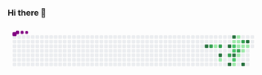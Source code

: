 ### Hi there 👋

<!--
**JoaoVitorAmorimSouza/JoaoVitorAmorimSouza** is a ✨ _special_ ✨ repository because its `README.md` (this file) appears on your GitHub profile.

Here are some ideas to get you started:

- 🔭 I’m currently working on ...
- 🌱 I’m currently learning ...
- 👯 I’m looking to collaborate on ...
- 🤔 I’m looking for help with ...
- 💬 Ask me about ...
- 📫 How to reach me: ...
- 😄 Pronouns: ...
- ⚡ Fun fact: ...
-->
<svg viewBox="-16 -32 880 192" width="880" height="192" xmlns="http://www.w3.org/2000/svg"><style>@keyframes c0{74.29%{fill:var(--c4)}74.31%,to{fill:var(--ce)}}@keyframes c1{54.74%{fill:var(--c3)}54.76%,to{fill:var(--ce)}}@keyframes c2{26.25%{fill:var(--c1)}26.27%,to{fill:var(--ce)}}@keyframes c3{53.62%{fill:var(--c3)}53.64%,to{fill:var(--ce)}}@keyframes c4{71.5%{fill:var(--c4)}71.52%,to{fill:var(--ce)}}@keyframes c5{28.48%{fill:var(--c1)}28.5%,to{fill:var(--ce)}}@keyframes c6{60.33%{fill:var(--c4)}60.35%,to{fill:var(--ce)}}@keyframes c7{58.09%{fill:var(--c3)}58.11%,to{fill:var(--ce)}}@keyframes c8{69.26%{fill:var(--c4)}69.28%,to{fill:var(--ce)}}@keyframes c9{62%{fill:var(--c4)}62.02%,to{fill:var(--ce)}}@keyframes ca{42.45%{fill:var(--c1)}42.47%,to{fill:var(--ce)}}@keyframes cb{43.01%{fill:var(--c2)}43.03%,to{fill:var(--ce)}}@keyframes cc{43.57%{fill:var(--c2)}43.59%,to{fill:var(--ce)}}@keyframes cd{58.65%{fill:var(--c4)}58.67%,to{fill:var(--ce)}}@keyframes ce{46.92%{fill:var(--c2)}46.94%,to{fill:var(--ce)}}@keyframes cf{31.83%{fill:var(--c1)}31.85%,to{fill:var(--ce)}}@keyframes cg{39.1%{fill:var(--c1)}39.12%,to{fill:var(--ce)}}@keyframes ch{38.54%{fill:var(--c1)}38.56%,to{fill:var(--ce)}}@keyframes ci{37.98%{fill:var(--c1)}38%,to{fill:var(--ce)}}@keyframes cj{48.59%{fill:var(--c3)}48.61%,to{fill:var(--ce)}}@keyframes ck{33.51%{fill:var(--c1)}33.53%,to{fill:var(--ce)}}@keyframes cl{50.27%{fill:var(--c3)}50.29%,to{fill:var(--ce)}}@keyframes cm{35.19%{fill:var(--c1)}35.21%,to{fill:var(--ce)}}@keyframes cn{34.63%{fill:var(--c1)}34.65%,to{fill:var(--ce)}}@keyframes co{67.59%{fill:var(--c4)}67.61%,to{fill:var(--ce)}}@keyframes cp{64.24%{fill:var(--c4)}64.26%,to{fill:var(--ce)}}@keyframes cq{35.74%{fill:var(--c1)}35.76%,to{fill:var(--ce)}}@keyframes u0{26.25%{transform:scale(0,1)}26.27%,28.48%{transform:scale(.09,1)}28.5%,31.83%{transform:scale(.18,1)}31.85%,33.51%{transform:scale(.27,1)}33.53%,34.63%{transform:scale(.36,1)}34.65%,35.19%{transform:scale(.45,1)}35.21%,35.74%{transform:scale(.55,1)}35.76%,37.98%{transform:scale(.64,1)}38%,38.54%{transform:scale(.73,1)}38.56%,39.1%{transform:scale(.82,1)}39.12%,42.45%{transform:scale(.91,1)}42.47%,to{transform:scale(1,1)}}@keyframes u1{43.01%{transform:scale(0,1)}43.03%,43.57%{transform:scale(.33,1)}43.59%,46.92%{transform:scale(.67,1)}46.94%,to{transform:scale(1,1)}}@keyframes u2{48.59%{transform:scale(0,1)}48.61%,50.27%{transform:scale(.2,1)}50.29%,53.62%{transform:scale(.4,1)}53.64%,54.74%{transform:scale(.6,1)}54.76%,58.09%{transform:scale(.8,1)}58.11%,to{transform:scale(1,1)}}@keyframes u3{58.65%{transform:scale(0,1)}58.67%,60.33%{transform:scale(.13,1)}60.35%,62%{transform:scale(.25,1)}62.02%,64.24%{transform:scale(.38,1)}64.26%,67.59%{transform:scale(.5,1)}67.61%,69.26%{transform:scale(.63,1)}69.28%,71.5%{transform:scale(.75,1)}71.52%,74.29%{transform:scale(.88,1)}74.31%,to{transform:scale(1,1)}}@keyframes s0{0%,99.44%{transform:translate(0,-16px)}.56%{transform:translate(0,0)}25.14%{transform:translate(704px,0)}27.93%{transform:translate(704px,80px)}29.05%,45.81%{transform:translate(736px,80px)}30.17%{transform:translate(736px,112px)}31.28%{transform:translate(768px,112px)}31.84%{transform:translate(768px,96px)}32.4%{transform:translate(784px,96px)}33.52%{transform:translate(784px,64px)}34.08%{transform:translate(800px,64px)}35.2%,37.43%{transform:translate(800px,32px)}35.75%{transform:translate(816px,32px)}36.31%{transform:translate(816px,48px)}36.87%,49.16%{transform:translate(800px,48px)}37.99%{transform:translate(784px,32px)}39.11%{transform:translate(784px,0)}39.66%{transform:translate(800px,0)}40.22%{transform:translate(800px,-16px)}40.78%{transform:translate(784px,-16px)}41.9%{transform:translate(784px,16px)}42.46%,61.45%{transform:translate(768px,16px)}43.58%{transform:translate(768px,48px)}44.69%{transform:translate(736px,48px)}47.49%{transform:translate(784px,80px)}48.6%{transform:translate(784px,48px)}50.28%,64.8%{transform:translate(800px,16px)}53.07%{transform:translate(720px,16px)}53.63%,72.63%{transform:translate(720px,32px)}54.75%{transform:translate(688px,32px)}55.31%{transform:translate(688px,48px)}57.54%{transform:translate(752px,48px)}58.1%,70.39%{transform:translate(752px,64px)}58.66%{transform:translate(768px,64px)}59.78%{transform:translate(768px,32px)}60.34%{transform:translate(752px,32px)}60.89%{transform:translate(752px,16px)}62.01%{transform:translate(768px,0)}63.69%{transform:translate(816px,0)}64.25%{transform:translate(816px,16px)}67.6%{transform:translate(800px,96px)}69.27%{transform:translate(752px,96px)}71.51%{transform:translate(720px,64px)}91.62%{transform:translate(176px,32px)}92.18%{transform:translate(176px,16px)}93.3%{transform:translate(144px,16px)}94.41%{transform:translate(144px,-16px)}}@keyframes s1{0%,99.44%{transform:translate(16px,-16px)}.56%{transform:translate(0,-16px)}1.12%{transform:translate(0,0)}25.7%{transform:translate(704px,0)}28.49%{transform:translate(704px,80px)}29.61%,46.37%{transform:translate(736px,80px)}30.73%{transform:translate(736px,112px)}31.84%{transform:translate(768px,112px)}32.4%{transform:translate(768px,96px)}32.96%{transform:translate(784px,96px)}34.08%{transform:translate(784px,64px)}34.64%{transform:translate(800px,64px)}35.75%,37.99%{transform:translate(800px,32px)}36.31%{transform:translate(816px,32px)}36.87%{transform:translate(816px,48px)}37.43%,49.72%{transform:translate(800px,48px)}38.55%{transform:translate(784px,32px)}39.66%{transform:translate(784px,0)}40.22%{transform:translate(800px,0)}40.78%{transform:translate(800px,-16px)}41.34%{transform:translate(784px,-16px)}42.46%{transform:translate(784px,16px)}43.02%,62.01%{transform:translate(768px,16px)}44.13%{transform:translate(768px,48px)}45.25%{transform:translate(736px,48px)}48.04%{transform:translate(784px,80px)}49.16%{transform:translate(784px,48px)}50.84%,65.36%{transform:translate(800px,16px)}53.63%{transform:translate(720px,16px)}54.19%,73.18%{transform:translate(720px,32px)}55.31%{transform:translate(688px,32px)}55.87%{transform:translate(688px,48px)}58.1%{transform:translate(752px,48px)}58.66%,70.95%{transform:translate(752px,64px)}59.22%{transform:translate(768px,64px)}60.34%{transform:translate(768px,32px)}60.89%{transform:translate(752px,32px)}61.45%{transform:translate(752px,16px)}62.57%{transform:translate(768px,0)}64.25%{transform:translate(816px,0)}64.8%{transform:translate(816px,16px)}68.16%{transform:translate(800px,96px)}69.83%{transform:translate(752px,96px)}72.07%{transform:translate(720px,64px)}92.18%{transform:translate(176px,32px)}92.74%{transform:translate(176px,16px)}93.85%{transform:translate(144px,16px)}94.97%{transform:translate(144px,-16px)}}@keyframes s2{0%,99.44%{transform:translate(32px,-16px)}1.12%{transform:translate(0,-16px)}1.68%{transform:translate(0,0)}26.26%{transform:translate(704px,0)}29.05%{transform:translate(704px,80px)}30.17%,46.93%{transform:translate(736px,80px)}31.28%{transform:translate(736px,112px)}32.4%{transform:translate(768px,112px)}32.96%{transform:translate(768px,96px)}33.52%{transform:translate(784px,96px)}34.64%{transform:translate(784px,64px)}35.2%{transform:translate(800px,64px)}36.31%,38.55%{transform:translate(800px,32px)}36.87%{transform:translate(816px,32px)}37.43%{transform:translate(816px,48px)}37.99%,50.28%{transform:translate(800px,48px)}39.11%{transform:translate(784px,32px)}40.22%{transform:translate(784px,0)}40.78%{transform:translate(800px,0)}41.34%{transform:translate(800px,-16px)}41.9%{transform:translate(784px,-16px)}43.02%{transform:translate(784px,16px)}43.58%,62.57%{transform:translate(768px,16px)}44.69%{transform:translate(768px,48px)}45.81%{transform:translate(736px,48px)}48.6%{transform:translate(784px,80px)}49.72%{transform:translate(784px,48px)}51.4%,65.92%{transform:translate(800px,16px)}54.19%{transform:translate(720px,16px)}54.75%,73.74%{transform:translate(720px,32px)}55.87%{transform:translate(688px,32px)}56.42%{transform:translate(688px,48px)}58.66%{transform:translate(752px,48px)}59.22%,71.51%{transform:translate(752px,64px)}59.78%{transform:translate(768px,64px)}60.89%{transform:translate(768px,32px)}61.45%{transform:translate(752px,32px)}62.01%{transform:translate(752px,16px)}63.13%{transform:translate(768px,0)}64.8%{transform:translate(816px,0)}65.36%{transform:translate(816px,16px)}68.72%{transform:translate(800px,96px)}70.39%{transform:translate(752px,96px)}72.63%{transform:translate(720px,64px)}92.74%{transform:translate(176px,32px)}93.3%{transform:translate(176px,16px)}94.41%{transform:translate(144px,16px)}95.53%{transform:translate(144px,-16px)}}@keyframes s3{0%,99.44%{transform:translate(48px,-16px)}1.68%{transform:translate(0,-16px)}2.23%{transform:translate(0,0)}26.82%{transform:translate(704px,0)}29.61%{transform:translate(704px,80px)}30.73%,47.49%{transform:translate(736px,80px)}31.84%{transform:translate(736px,112px)}32.96%{transform:translate(768px,112px)}33.52%{transform:translate(768px,96px)}34.08%{transform:translate(784px,96px)}35.2%{transform:translate(784px,64px)}35.75%{transform:translate(800px,64px)}36.87%,39.11%{transform:translate(800px,32px)}37.43%{transform:translate(816px,32px)}37.99%{transform:translate(816px,48px)}38.55%,50.84%{transform:translate(800px,48px)}39.66%{transform:translate(784px,32px)}40.78%{transform:translate(784px,0)}41.34%{transform:translate(800px,0)}41.9%{transform:translate(800px,-16px)}42.46%{transform:translate(784px,-16px)}43.58%{transform:translate(784px,16px)}44.13%,63.13%{transform:translate(768px,16px)}45.25%{transform:translate(768px,48px)}46.37%{transform:translate(736px,48px)}49.16%{transform:translate(784px,80px)}50.28%{transform:translate(784px,48px)}51.96%,66.48%{transform:translate(800px,16px)}54.75%{transform:translate(720px,16px)}55.31%,74.3%{transform:translate(720px,32px)}56.42%{transform:translate(688px,32px)}56.98%{transform:translate(688px,48px)}59.22%{transform:translate(752px,48px)}59.78%,72.07%{transform:translate(752px,64px)}60.34%{transform:translate(768px,64px)}61.45%{transform:translate(768px,32px)}62.01%{transform:translate(752px,32px)}62.57%{transform:translate(752px,16px)}63.69%{transform:translate(768px,0)}65.36%{transform:translate(816px,0)}65.92%{transform:translate(816px,16px)}69.27%{transform:translate(800px,96px)}70.95%{transform:translate(752px,96px)}73.18%{transform:translate(720px,64px)}93.3%{transform:translate(176px,32px)}93.85%{transform:translate(176px,16px)}94.97%{transform:translate(144px,16px)}96.09%{transform:translate(144px,-16px)}}:root{--cb:#1b1f230a;--cs:purple;--ce:#ebedf0;--c0:#ebedf0;--c1:#9be9a8;--c2:#40c463;--c3:#30a14e;--c4:#216e39}@media (prefers-color-scheme:dark){:root{--cb:#1b1f230a;--cs:purple;--ce:#161b22;--c1:#01311f;--c2:#034525;--c3:#0f6d31;--c4:#00c647}}.c{shape-rendering:geometricPrecision;rx:2;ry:2;fill:var(--ce);stroke-width:1px;stroke:var(--cb);animation:none 17900ms linear infinite}.c.c0{fill:var(--c4);animation-name:c0}.c.c1{fill:var(--c3);animation-name:c1}.c.c2{fill:var(--c1);animation-name:c2}.c.c3{fill:var(--c3);animation-name:c3}.c.c4{fill:var(--c4);animation-name:c4}.c.c5{fill:var(--c1);animation-name:c5}.c.c6{fill:var(--c4);animation-name:c6}.c.c7{fill:var(--c3);animation-name:c7}.c.c8,.c.c9{fill:var(--c4);animation-name:c8}.c.c9{animation-name:c9}.c.ca{fill:var(--c1);animation-name:ca}.c.cb,.c.cc{fill:var(--c2);animation-name:cb}.c.cc{animation-name:cc}.c.cd{fill:var(--c4);animation-name:cd}.c.ce{fill:var(--c2);animation-name:ce}.c.cf{fill:var(--c1);animation-name:cf}.c.cg,.c.ch,.c.ci{fill:var(--c1);animation-name:cg}.c.ch,.c.ci{animation-name:ch}.c.ci{animation-name:ci}.c.cj{fill:var(--c3);animation-name:cj}.c.ck{fill:var(--c1);animation-name:ck}.c.cl{fill:var(--c3);animation-name:cl}.c.cm,.c.cn{fill:var(--c1);animation-name:cm}.c.cn{animation-name:cn}.c.co,.c.cp{fill:var(--c4);animation-name:co}.c.cp{animation-name:cp}.c.cq{fill:var(--c1);animation-name:cq}.s,.u{animation:none linear 17900ms infinite}.u,.u.u0{transform-origin:0 0}.u{transform:scale(0,1)}.u.u0{fill:var(--c1);animation-name:u0}.u.u1{fill:var(--c2);animation-name:u1;transform-origin:345.5px 0}.u.u2{fill:var(--c3);animation-name:u2;transform-origin:439.7px 0}.u.u3{fill:var(--c4);animation-name:u3;transform-origin:596.7px 0}.s{shape-rendering:geometricPrecision;fill:var(--cs)}.s.s0{transform:translate(0,-16px);animation-name:s0}.s.s1{transform:translate(16px,-16px);animation-name:s1}.s.s2{transform:translate(32px,-16px);animation-name:s2}.s.s3{transform:translate(48px,-16px);animation-name:s3}</style><rect class="c" x="2" y="2" width="12" height="12"/><rect class="c" x="2" y="18" width="12" height="12"/><rect class="c" x="2" y="34" width="12" height="12"/><rect class="c" x="2" y="50" width="12" height="12"/><rect class="c" x="2" y="66" width="12" height="12"/><rect class="c" x="2" y="82" width="12" height="12"/><rect class="c" x="2" y="98" width="12" height="12"/><rect class="c" x="18" y="2" width="12" height="12"/><rect class="c" x="18" y="18" width="12" height="12"/><rect class="c" x="18" y="34" width="12" height="12"/><rect class="c" x="18" y="50" width="12" height="12"/><rect class="c" x="18" y="66" width="12" height="12"/><rect class="c" x="18" y="82" width="12" height="12"/><rect class="c" x="18" y="98" width="12" height="12"/><rect class="c" x="34" y="2" width="12" height="12"/><rect class="c" x="34" y="18" width="12" height="12"/><rect class="c" x="34" y="34" width="12" height="12"/><rect class="c" x="34" y="50" width="12" height="12"/><rect class="c" x="34" y="66" width="12" height="12"/><rect class="c" x="34" y="82" width="12" height="12"/><rect class="c" x="34" y="98" width="12" height="12"/><rect class="c" x="50" y="2" width="12" height="12"/><rect class="c" x="50" y="18" width="12" height="12"/><rect class="c" x="50" y="34" width="12" height="12"/><rect class="c" x="50" y="50" width="12" height="12"/><rect class="c" x="50" y="66" width="12" height="12"/><rect class="c" x="50" y="82" width="12" height="12"/><rect class="c" x="50" y="98" width="12" height="12"/><rect class="c" x="66" y="2" width="12" height="12"/><rect class="c" x="66" y="18" width="12" height="12"/><rect class="c" x="66" y="34" width="12" height="12"/><rect class="c" x="66" y="50" width="12" height="12"/><rect class="c" x="66" y="66" width="12" height="12"/><rect class="c" x="66" y="82" width="12" height="12"/><rect class="c" x="66" y="98" width="12" height="12"/><rect class="c" x="82" y="2" width="12" height="12"/><rect class="c" x="82" y="18" width="12" height="12"/><rect class="c" x="82" y="34" width="12" height="12"/><rect class="c" x="82" y="50" width="12" height="12"/><rect class="c" x="82" y="66" width="12" height="12"/><rect class="c" x="82" y="82" width="12" height="12"/><rect class="c" x="82" y="98" width="12" height="12"/><rect class="c" x="98" y="2" width="12" height="12"/><rect class="c" x="98" y="18" width="12" height="12"/><rect class="c" x="98" y="34" width="12" height="12"/><rect class="c" x="98" y="50" width="12" height="12"/><rect class="c" x="98" y="66" width="12" height="12"/><rect class="c" x="98" y="82" width="12" height="12"/><rect class="c" x="98" y="98" width="12" height="12"/><rect class="c" x="114" y="2" width="12" height="12"/><rect class="c" x="114" y="18" width="12" height="12"/><rect class="c" x="114" y="34" width="12" height="12"/><rect class="c" x="114" y="50" width="12" height="12"/><rect class="c" x="114" y="66" width="12" height="12"/><rect class="c" x="114" y="82" width="12" height="12"/><rect class="c" x="114" y="98" width="12" height="12"/><rect class="c" x="130" y="2" width="12" height="12"/><rect class="c" x="130" y="18" width="12" height="12"/><rect class="c" x="130" y="34" width="12" height="12"/><rect class="c" x="130" y="50" width="12" height="12"/><rect class="c" x="130" y="66" width="12" height="12"/><rect class="c" x="130" y="82" width="12" height="12"/><rect class="c" x="130" y="98" width="12" height="12"/><rect class="c" x="146" y="2" width="12" height="12"/><rect class="c" x="146" y="18" width="12" height="12"/><rect class="c" x="146" y="34" width="12" height="12"/><rect class="c" x="146" y="50" width="12" height="12"/><rect class="c" x="146" y="66" width="12" height="12"/><rect class="c" x="146" y="82" width="12" height="12"/><rect class="c" x="146" y="98" width="12" height="12"/><rect class="c" x="162" y="2" width="12" height="12"/><rect class="c" x="162" y="18" width="12" height="12"/><rect class="c" x="162" y="34" width="12" height="12"/><rect class="c" x="162" y="50" width="12" height="12"/><rect class="c" x="162" y="66" width="12" height="12"/><rect class="c" x="162" y="82" width="12" height="12"/><rect class="c" x="162" y="98" width="12" height="12"/><rect class="c" x="178" y="2" width="12" height="12"/><rect class="c" x="178" y="18" width="12" height="12"/><rect class="c" x="178" y="34" width="12" height="12"/><rect class="c" x="178" y="50" width="12" height="12"/><rect class="c" x="178" y="66" width="12" height="12"/><rect class="c" x="178" y="82" width="12" height="12"/><rect class="c" x="178" y="98" width="12" height="12"/><rect class="c" x="194" y="2" width="12" height="12"/><rect class="c" x="194" y="18" width="12" height="12"/><rect class="c" x="194" y="34" width="12" height="12"/><rect class="c" x="194" y="50" width="12" height="12"/><rect class="c" x="194" y="66" width="12" height="12"/><rect class="c" x="194" y="82" width="12" height="12"/><rect class="c" x="194" y="98" width="12" height="12"/><rect class="c" x="210" y="2" width="12" height="12"/><rect class="c" x="210" y="18" width="12" height="12"/><rect class="c" x="210" y="34" width="12" height="12"/><rect class="c" x="210" y="50" width="12" height="12"/><rect class="c" x="210" y="66" width="12" height="12"/><rect class="c" x="210" y="82" width="12" height="12"/><rect class="c" x="210" y="98" width="12" height="12"/><rect class="c" x="226" y="2" width="12" height="12"/><rect class="c" x="226" y="18" width="12" height="12"/><rect class="c" x="226" y="34" width="12" height="12"/><rect class="c" x="226" y="50" width="12" height="12"/><rect class="c" x="226" y="66" width="12" height="12"/><rect class="c" x="226" y="82" width="12" height="12"/><rect class="c" x="226" y="98" width="12" height="12"/><rect class="c" x="242" y="2" width="12" height="12"/><rect class="c" x="242" y="18" width="12" height="12"/><rect class="c" x="242" y="34" width="12" height="12"/><rect class="c" x="242" y="50" width="12" height="12"/><rect class="c" x="242" y="66" width="12" height="12"/><rect class="c" x="242" y="82" width="12" height="12"/><rect class="c" x="242" y="98" width="12" height="12"/><rect class="c" x="258" y="2" width="12" height="12"/><rect class="c" x="258" y="18" width="12" height="12"/><rect class="c" x="258" y="34" width="12" height="12"/><rect class="c" x="258" y="50" width="12" height="12"/><rect class="c" x="258" y="66" width="12" height="12"/><rect class="c" x="258" y="82" width="12" height="12"/><rect class="c" x="258" y="98" width="12" height="12"/><rect class="c" x="274" y="2" width="12" height="12"/><rect class="c" x="274" y="18" width="12" height="12"/><rect class="c" x="274" y="34" width="12" height="12"/><rect class="c" x="274" y="50" width="12" height="12"/><rect class="c" x="274" y="66" width="12" height="12"/><rect class="c" x="274" y="82" width="12" height="12"/><rect class="c" x="274" y="98" width="12" height="12"/><rect class="c" x="290" y="2" width="12" height="12"/><rect class="c" x="290" y="18" width="12" height="12"/><rect class="c" x="290" y="34" width="12" height="12"/><rect class="c" x="290" y="50" width="12" height="12"/><rect class="c" x="290" y="66" width="12" height="12"/><rect class="c" x="290" y="82" width="12" height="12"/><rect class="c" x="290" y="98" width="12" height="12"/><rect class="c" x="306" y="2" width="12" height="12"/><rect class="c" x="306" y="18" width="12" height="12"/><rect class="c" x="306" y="34" width="12" height="12"/><rect class="c" x="306" y="50" width="12" height="12"/><rect class="c" x="306" y="66" width="12" height="12"/><rect class="c" x="306" y="82" width="12" height="12"/><rect class="c" x="306" y="98" width="12" height="12"/><rect class="c" x="322" y="2" width="12" height="12"/><rect class="c" x="322" y="18" width="12" height="12"/><rect class="c" x="322" y="34" width="12" height="12"/><rect class="c" x="322" y="50" width="12" height="12"/><rect class="c" x="322" y="66" width="12" height="12"/><rect class="c" x="322" y="82" width="12" height="12"/><rect class="c" x="322" y="98" width="12" height="12"/><rect class="c" x="338" y="2" width="12" height="12"/><rect class="c" x="338" y="18" width="12" height="12"/><rect class="c" x="338" y="34" width="12" height="12"/><rect class="c" x="338" y="50" width="12" height="12"/><rect class="c" x="338" y="66" width="12" height="12"/><rect class="c" x="338" y="82" width="12" height="12"/><rect class="c" x="338" y="98" width="12" height="12"/><rect class="c" x="354" y="2" width="12" height="12"/><rect class="c" x="354" y="18" width="12" height="12"/><rect class="c" x="354" y="34" width="12" height="12"/><rect class="c" x="354" y="50" width="12" height="12"/><rect class="c" x="354" y="66" width="12" height="12"/><rect class="c" x="354" y="82" width="12" height="12"/><rect class="c" x="354" y="98" width="12" height="12"/><rect class="c" x="370" y="2" width="12" height="12"/><rect class="c" x="370" y="18" width="12" height="12"/><rect class="c" x="370" y="34" width="12" height="12"/><rect class="c" x="370" y="50" width="12" height="12"/><rect class="c" x="370" y="66" width="12" height="12"/><rect class="c" x="370" y="82" width="12" height="12"/><rect class="c" x="370" y="98" width="12" height="12"/><rect class="c" x="386" y="2" width="12" height="12"/><rect class="c" x="386" y="18" width="12" height="12"/><rect class="c" x="386" y="34" width="12" height="12"/><rect class="c" x="386" y="50" width="12" height="12"/><rect class="c" x="386" y="66" width="12" height="12"/><rect class="c" x="386" y="82" width="12" height="12"/><rect class="c" x="386" y="98" width="12" height="12"/><rect class="c" x="402" y="2" width="12" height="12"/><rect class="c" x="402" y="18" width="12" height="12"/><rect class="c" x="402" y="34" width="12" height="12"/><rect class="c" x="402" y="50" width="12" height="12"/><rect class="c" x="402" y="66" width="12" height="12"/><rect class="c" x="402" y="82" width="12" height="12"/><rect class="c" x="402" y="98" width="12" height="12"/><rect class="c" x="418" y="2" width="12" height="12"/><rect class="c" x="418" y="18" width="12" height="12"/><rect class="c" x="418" y="34" width="12" height="12"/><rect class="c" x="418" y="50" width="12" height="12"/><rect class="c" x="418" y="66" width="12" height="12"/><rect class="c" x="418" y="82" width="12" height="12"/><rect class="c" x="418" y="98" width="12" height="12"/><rect class="c" x="434" y="2" width="12" height="12"/><rect class="c" x="434" y="18" width="12" height="12"/><rect class="c" x="434" y="34" width="12" height="12"/><rect class="c" x="434" y="50" width="12" height="12"/><rect class="c" x="434" y="66" width="12" height="12"/><rect class="c" x="434" y="82" width="12" height="12"/><rect class="c" x="434" y="98" width="12" height="12"/><rect class="c" x="450" y="2" width="12" height="12"/><rect class="c" x="450" y="18" width="12" height="12"/><rect class="c" x="450" y="34" width="12" height="12"/><rect class="c" x="450" y="50" width="12" height="12"/><rect class="c" x="450" y="66" width="12" height="12"/><rect class="c" x="450" y="82" width="12" height="12"/><rect class="c" x="450" y="98" width="12" height="12"/><rect class="c" x="466" y="2" width="12" height="12"/><rect class="c" x="466" y="18" width="12" height="12"/><rect class="c" x="466" y="34" width="12" height="12"/><rect class="c" x="466" y="50" width="12" height="12"/><rect class="c" x="466" y="66" width="12" height="12"/><rect class="c" x="466" y="82" width="12" height="12"/><rect class="c" x="466" y="98" width="12" height="12"/><rect class="c" x="482" y="2" width="12" height="12"/><rect class="c" x="482" y="18" width="12" height="12"/><rect class="c" x="482" y="34" width="12" height="12"/><rect class="c" x="482" y="50" width="12" height="12"/><rect class="c" x="482" y="66" width="12" height="12"/><rect class="c" x="482" y="82" width="12" height="12"/><rect class="c" x="482" y="98" width="12" height="12"/><rect class="c" x="498" y="2" width="12" height="12"/><rect class="c" x="498" y="18" width="12" height="12"/><rect class="c" x="498" y="34" width="12" height="12"/><rect class="c" x="498" y="50" width="12" height="12"/><rect class="c" x="498" y="66" width="12" height="12"/><rect class="c" x="498" y="82" width="12" height="12"/><rect class="c" x="498" y="98" width="12" height="12"/><rect class="c" x="514" y="2" width="12" height="12"/><rect class="c" x="514" y="18" width="12" height="12"/><rect class="c" x="514" y="34" width="12" height="12"/><rect class="c" x="514" y="50" width="12" height="12"/><rect class="c" x="514" y="66" width="12" height="12"/><rect class="c" x="514" y="82" width="12" height="12"/><rect class="c" x="514" y="98" width="12" height="12"/><rect class="c" x="530" y="2" width="12" height="12"/><rect class="c" x="530" y="18" width="12" height="12"/><rect class="c" x="530" y="34" width="12" height="12"/><rect class="c" x="530" y="50" width="12" height="12"/><rect class="c" x="530" y="66" width="12" height="12"/><rect class="c" x="530" y="82" width="12" height="12"/><rect class="c" x="530" y="98" width="12" height="12"/><rect class="c" x="546" y="2" width="12" height="12"/><rect class="c" x="546" y="18" width="12" height="12"/><rect class="c" x="546" y="34" width="12" height="12"/><rect class="c" x="546" y="50" width="12" height="12"/><rect class="c" x="546" y="66" width="12" height="12"/><rect class="c" x="546" y="82" width="12" height="12"/><rect class="c" x="546" y="98" width="12" height="12"/><rect class="c" x="562" y="2" width="12" height="12"/><rect class="c" x="562" y="18" width="12" height="12"/><rect class="c" x="562" y="34" width="12" height="12"/><rect class="c" x="562" y="50" width="12" height="12"/><rect class="c" x="562" y="66" width="12" height="12"/><rect class="c" x="562" y="82" width="12" height="12"/><rect class="c" x="562" y="98" width="12" height="12"/><rect class="c" x="578" y="2" width="12" height="12"/><rect class="c" x="578" y="18" width="12" height="12"/><rect class="c" x="578" y="34" width="12" height="12"/><rect class="c" x="578" y="50" width="12" height="12"/><rect class="c" x="578" y="66" width="12" height="12"/><rect class="c" x="578" y="82" width="12" height="12"/><rect class="c" x="578" y="98" width="12" height="12"/><rect class="c" x="594" y="2" width="12" height="12"/><rect class="c" x="594" y="18" width="12" height="12"/><rect class="c" x="594" y="34" width="12" height="12"/><rect class="c" x="594" y="50" width="12" height="12"/><rect class="c" x="594" y="66" width="12" height="12"/><rect class="c" x="594" y="82" width="12" height="12"/><rect class="c" x="594" y="98" width="12" height="12"/><rect class="c" x="610" y="2" width="12" height="12"/><rect class="c" x="610" y="18" width="12" height="12"/><rect class="c" x="610" y="34" width="12" height="12"/><rect class="c" x="610" y="50" width="12" height="12"/><rect class="c" x="610" y="66" width="12" height="12"/><rect class="c" x="610" y="82" width="12" height="12"/><rect class="c" x="610" y="98" width="12" height="12"/><rect class="c" x="626" y="2" width="12" height="12"/><rect class="c" x="626" y="18" width="12" height="12"/><rect class="c" x="626" y="34" width="12" height="12"/><rect class="c" x="626" y="50" width="12" height="12"/><rect class="c" x="626" y="66" width="12" height="12"/><rect class="c" x="626" y="82" width="12" height="12"/><rect class="c" x="626" y="98" width="12" height="12"/><rect class="c" x="642" y="2" width="12" height="12"/><rect class="c" x="642" y="18" width="12" height="12"/><rect class="c" x="642" y="34" width="12" height="12"/><rect class="c" x="642" y="50" width="12" height="12"/><rect class="c" x="642" y="66" width="12" height="12"/><rect class="c" x="642" y="82" width="12" height="12"/><rect class="c" x="642" y="98" width="12" height="12"/><rect class="c" x="658" y="2" width="12" height="12"/><rect class="c" x="658" y="18" width="12" height="12"/><rect class="c" x="658" y="34" width="12" height="12"/><rect class="c" x="658" y="50" width="12" height="12"/><rect class="c" x="658" y="66" width="12" height="12"/><rect class="c" x="658" y="82" width="12" height="12"/><rect class="c" x="658" y="98" width="12" height="12"/><rect class="c" x="674" y="2" width="12" height="12"/><rect class="c" x="674" y="18" width="12" height="12"/><rect class="c c0" x="674" y="34" width="12" height="12"/><rect class="c" x="674" y="50" width="12" height="12"/><rect class="c" x="674" y="66" width="12" height="12"/><rect class="c" x="674" y="82" width="12" height="12"/><rect class="c" x="674" y="98" width="12" height="12"/><rect class="c" x="690" y="2" width="12" height="12"/><rect class="c" x="690" y="18" width="12" height="12"/><rect class="c c1" x="690" y="34" width="12" height="12"/><rect class="c" x="690" y="50" width="12" height="12"/><rect class="c" x="690" y="66" width="12" height="12"/><rect class="c" x="690" y="82" width="12" height="12"/><rect class="c" x="690" y="98" width="12" height="12"/><rect class="c" x="706" y="2" width="12" height="12"/><rect class="c" x="706" y="18" width="12" height="12"/><rect class="c c2" x="706" y="34" width="12" height="12"/><rect class="c" x="706" y="50" width="12" height="12"/><rect class="c" x="706" y="66" width="12" height="12"/><rect class="c" x="706" y="82" width="12" height="12"/><rect class="c" x="706" y="98" width="12" height="12"/><rect class="c" x="722" y="2" width="12" height="12"/><rect class="c" x="722" y="18" width="12" height="12"/><rect class="c c3" x="722" y="34" width="12" height="12"/><rect class="c" x="722" y="50" width="12" height="12"/><rect class="c c4" x="722" y="66" width="12" height="12"/><rect class="c c5" x="722" y="82" width="12" height="12"/><rect class="c" x="722" y="98" width="12" height="12"/><rect class="c" x="738" y="2" width="12" height="12"/><rect class="c" x="738" y="18" width="12" height="12"/><rect class="c" x="738" y="34" width="12" height="12"/><rect class="c" x="738" y="50" width="12" height="12"/><rect class="c" x="738" y="66" width="12" height="12"/><rect class="c" x="738" y="82" width="12" height="12"/><rect class="c" x="738" y="98" width="12" height="12"/><rect class="c" x="754" y="2" width="12" height="12"/><rect class="c" x="754" y="18" width="12" height="12"/><rect class="c c6" x="754" y="34" width="12" height="12"/><rect class="c" x="754" y="50" width="12" height="12"/><rect class="c c7" x="754" y="66" width="12" height="12"/><rect class="c" x="754" y="82" width="12" height="12"/><rect class="c c8" x="754" y="98" width="12" height="12"/><rect class="c c9" x="770" y="2" width="12" height="12"/><rect class="c ca" x="770" y="18" width="12" height="12"/><rect class="c cb" x="770" y="34" width="12" height="12"/><rect class="c cc" x="770" y="50" width="12" height="12"/><rect class="c cd" x="770" y="66" width="12" height="12"/><rect class="c ce" x="770" y="82" width="12" height="12"/><rect class="c cf" x="770" y="98" width="12" height="12"/><rect class="c cg" x="786" y="2" width="12" height="12"/><rect class="c ch" x="786" y="18" width="12" height="12"/><rect class="c ci" x="786" y="34" width="12" height="12"/><rect class="c cj" x="786" y="50" width="12" height="12"/><rect class="c ck" x="786" y="66" width="12" height="12"/><rect class="c" x="786" y="82" width="12" height="12"/><rect class="c" x="786" y="98" width="12" height="12"/><rect class="c" x="802" y="2" width="12" height="12"/><rect class="c cl" x="802" y="18" width="12" height="12"/><rect class="c cm" x="802" y="34" width="12" height="12"/><rect class="c cn" x="802" y="50" width="12" height="12"/><rect class="c" x="802" y="66" width="12" height="12"/><rect class="c" x="802" y="82" width="12" height="12"/><rect class="c co" x="802" y="98" width="12" height="12"/><rect class="c" x="818" y="2" width="12" height="12"/><rect class="c cp" x="818" y="18" width="12" height="12"/><rect class="c cq" x="818" y="34" width="12" height="12"/><rect class="c" x="818" y="50" width="12" height="12"/><rect class="c" x="818" y="66" width="12" height="12"/><rect class="c" x="818" y="82" width="12" height="12"/><rect class="c" x="818" y="98" width="12" height="12"/><rect class="c" x="834" y="2" width="12" height="12"/><rect class="c" x="834" y="18" width="12" height="12"/><rect class="c" x="834" y="34" width="12" height="12"/><rect class="u u0" height="12" width="346.1" x="0.0" y="144"/><rect class="u u1" height="12" width="94.8" x="345.5" y="144"/><rect class="u u2" height="12" width="157.6" x="439.7" y="144"/><rect class="u u3" height="12" width="251.9" x="596.7" y="144"/><rect class="s s0" x="0.8" y="0.8" width="14.4" height="14.4" rx="4.5" ry="4.5"/><rect class="s s1" x="1.8" y="1.8" width="12.3" height="12.3" rx="4.1" ry="4.1"/><rect class="s s2" x="2.6" y="2.6" width="10.8" height="10.8" rx="3.6" ry="3.6"/><rect class="s s3" x="3.0" y="3.0" width="9.9" height="9.9" rx="3.3" ry="3.3"/></svg>
